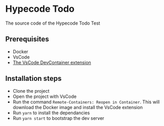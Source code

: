 # Hypecode Todo
The source code of the Hypecode Todo Test

## Prerequisites

- Docker
- VsCode
- [The VsCode DevContainer extension](https://code.visualstudio.com/docs/remote/create-dev-container)


## Installation steps

- Clone the project
- Open the project with VsCode
- Run the command `Remote-Containers: Reopen in Container`. This will download the Docker image and install the VsCode extension
- Run `yarn` to install the dependancies
- Run `yarn start` to bootstrap the dev server
